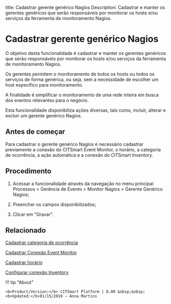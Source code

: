 title: Cadastrar gerente genérico Nagios
Description: Cadastrar e manter os gerentes genéricos que serão responsáveis por monitorar os hosts e/ou serviços da ferramenta de monitoramento Nagios.
# Cadastrar gerente genérico Nagios

O objetivo desta funcionalidade é cadastrar e manter os gerentes genéricos que
serão responsáveis por monitorar os hosts e/ou serviços da ferramenta de
monitoramento Nagios.

Os gerentes permitem o monitoramento de todos os hosts ou todos os serviços de
forma genérica, ou seja, sem a necessidade de escolher um host específico para
monitoramento.

A finalidade é simplificar o monitoramento de uma rede inteira em busca dos
eventos relevantes para o negócio.

Esta funcionalidade disponibiliza ações diversas, tais como, incluir, alterar e
excluir um gerente genérico Nagios.

Antes de começar
--------------------

Para cadastrar o gerente genérico Nagios é necessário cadastrar previamente a
conexão do CITSmart Event Monitor, o horário, a categoria de ocorrência, a ação
automática e a conexão do CITSmart Inventory.

Procedimento
----------------

1.  Acessar a funcionalidade através da navegação no menu principal Processos \>
    Gerência de Evento \> Monitor Nagios \> Gerente Genérico Nagios;

2.  Preencher os campos disponibilizados;

3.  Clicar em "Gravar".


Relacionado
-----------

[Cadastrar categoria de ocorrência](/pt-br/citsmart-platform-8/processes/event/configuration/register-occurence-category.html)

[Cadastrar Conexão Event Monitor](/pt-br/citsmart-platform-8/processes/event/configuration/register-event-monitor-connection.html)

[Cadastrar horário](/pt-br/citsmart-platform-8/processes/event/configuration/register-time.html)

[Configurar conexão Inventory](/pt-br/citsmart-platform-8/processes/event/configuration/set-inventory-connection.html)


!!! tip "About"

    <b>Product/Version:</b> CITSmart Platform | 8.00 &nbsp;&nbsp;
    <b>Updated:</b>01/15/2019 – Anna Martins
